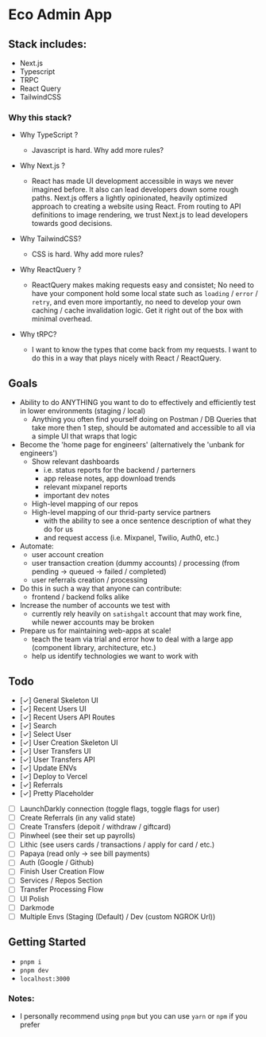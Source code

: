 # Eco Admin App

## Stack includes:

- Next.js
- Typescript
- TRPC
- React Query
- TailwindCSS

### Why this stack?

- Why TypeScript ?

  - Javascript is hard. Why add more rules?

- Why Next.js ?

  - React has made UI development accessible in ways we never imagined before. It also can lead developers down some rough paths. Next.js offers a lightly opinionated, heavily optimized approach to creating a website using React. From routing to API definitions to image rendering, we trust Next.js to lead developers towards good decisions.

- Why TailwindCSS?

  - CSS is hard. Why add more rules?

- Why ReactQuery ?

  - ReactQuery makes making requests easy and consistet; No need to have your component hold some local state such as `loading` / `error` / `retry`, and even more importantly, no need to develop your own caching / cache invalidation logic. Get it right out of the box with minimal overhead.

- Why tRPC?
  - I want to know the types that come back from my requests. I want to do this in a way that plays nicely with React / ReactQuery.

## Goals

- Ability to do ANYTHING you want to do to effectively and efficiently test in lower environments (staging / local)
  - Anything you often find yourself doing on Postman / DB Queries that take more then 1 step, should be automated and accessible to all via a simple UI that wraps that logic
- Become the 'home page for engineers' (alternatively the 'unbank for engineers')
  - Show relevant dashboards
    - i.e. status reports for the backend / parterners
    - app release notes, app download trends
    - relevant mixpanel reports
    - important dev notes
  - High-level mapping of our repos
  - High-level mapping of our thrid-party service partners
    - with the ability to see a once sentence description of what they do for us
    - and request access (i.e. Mixpanel, Twilio, Auth0, etc.)
- Automate:
  - user account creation
  - user transaction creation (dummy accounts) / processing (from pending -> queued -> failed / completed)
  - user referrals creation / processing
- Do this in such a way that anyone can contribute:
  - frontend / backend folks alike
- Increase the number of accounts we test with
  - currently rely heavily on `satishgalt` account that may work fine, while newer accounts may be broken
- Prepare us for maintaining web-apps at scale!
  - teach the team via trial and error how to deal with a large app (component library, architecture, etc.)
  - help us identify technologies we want to work with

## Todo

- [&check;] General Skeleton UI
- [&check;] Recent Users UI
- [&check;] Recent Users API Routes
- [&check;] Search
- [&check;] Select User
- [&check;] User Creation Skeleton UI
- [&check;] User Transfers UI
- [&check;] User Transfers API
- [&check;] Update ENVs
- [&check;] Deploy to Vercel
- [&check;] Referrals
- [&check;] Pretty Placeholder
- [ ] LaunchDarkly connection (toggle flags, toggle flags for user)
- [ ] Create Referrals (in any valid state)
- [ ] Create Transfers (depoit / withdraw / giftcard)
- [ ] Pinwheel (see their set up payrolls)
- [ ] Lithic (see users cards / transactions / apply for card / etc.)
- [ ] Papaya (read only -> see bill payments)
- [ ] Auth (Google / Github)
- [ ] Finish User Creation Flow
- [ ] Services / Repos Section
- [ ] Transfer Processing Flow
- [ ] UI Polish
- [ ] Darkmode
- [ ] Multiple Envs (Staging (Default) / Dev (custom NGROK Url))

## Getting Started

- `pnpm i`
- `pnpm dev`
- `localhost:3000`

### Notes:

- I personally recommend using `pnpm` but you can use `yarn` or `npm` if you prefer
